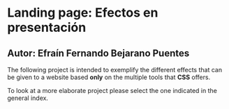 # Landing page: Efectos en presentación
## Autor: Efraín Fernando Bejarano Puentes

The following project is intended to exemplify the different effects that can be given to a website based **only** on the multiple tools that **CSS** offers. <br>

To look at a more elaborate project please select the one indicated in the general index.